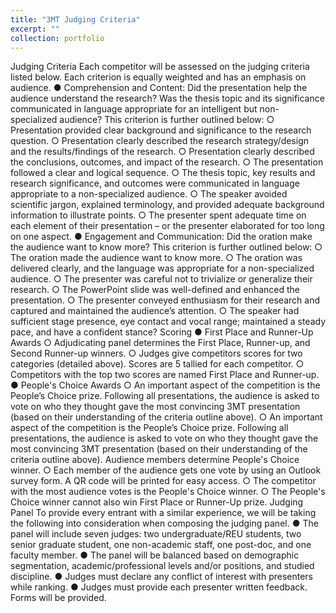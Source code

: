 ```yaml
---
title: "3MT Judging Criteria"
excerpt: ""
collection: portfolio
---
```


Judging Criteria
Each competitor will be assessed on the judging criteria listed below. Each criterion is equally
weighted and has an emphasis on audience.
● Comprehension and Content: Did the presentation help the audience understand the
research? Was the thesis topic and its significance communicated in language appropriate
for an intelligent but non-specialized audience? This criterion is further outlined below:
○ Presentation provided clear background and significance to the research question.
○ Presentation clearly described the research strategy/design and the results/findings
of the research.
○ Presentation clearly described the conclusions, outcomes, and impact of the
research.
○ The presentation followed a clear and logical sequence.
○ The thesis topic, key results and research significance, and outcomes were
communicated in language appropriate to a non-specialized audience.
○ The speaker avoided scientific jargon, explained terminology, and provided
adequate background information to illustrate points.
○ The presenter spent adequate time on each element of their presentation – or the
presenter elaborated for too long on one aspect.
● Engagement and Communication: Did the oration make the audience want to know
more? This criterion is further outlined below:
○ The oration made the audience want to know more.
○ The oration was delivered clearly, and the language was appropriate for a
non-specialized audience.
○ The presenter was careful not to trivialize or generalize their research.
○ The PowerPoint slide was well-defined and enhanced the presentation.
○ The presenter conveyed enthusiasm for their research and captured and
maintained the audience’s attention.
○ The speaker had sufficient stage presence, eye contact and vocal range;
maintained a steady pace, and have a confident stance?
Scoring
● First Place and Runner-Up Awards
○ Adjudicating panel determines the First Place, Runner-up, and Second Runner-up
winners.
○ Judges give competitors scores for two categories (detailed above). Scores are
5
tallied for each competitor.
○ Competitors with the top two scores are named First Place and Runner-up.
● People's Choice Awards
○ An important aspect of the competition is the People’s Choice prize. Following all
presentations, the audience is asked to vote on who they thought gave the most
convincing 3MT presentation (based on their understanding of the criteria outline
above).
○ An important aspect of the competition is the People’s Choice prize. Following all
presentations, the audience is asked to vote on who they thought gave the most
convincing 3MT presentation (based on their understanding of the criteria outline
above). Audience members determine People's Choice winner.
○ Each member of the audience gets one vote by using an Outlook survey form. A
QR code will be printed for easy access.
○ The competitor with the most audience votes is the People's Choice winner.
○ The People's Choice winner cannot also win First Place or Runner-Up prize.
Judging Panel
To provide every entrant with a similar experience, we will be taking the following into
consideration when composing the judging panel.
● The panel will include seven judges: two undergraduate/REU students, two senior
graduate student, one non-academic staff, one post-doc, and one faculty member.
● The panel will be balanced based on demographic segmentation, academic/professional
levels and/or positions, and studied discipline.
● Judges must declare any conflict of interest with presenters while ranking.
● Judges must provide each presenter written feedback. Forms will be provided.
